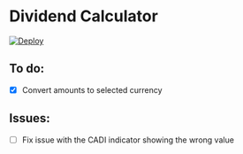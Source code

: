 # Dividend Calculator

[![Deploy](https://button.deta.dev/1/svg)](https://go.deta.dev/deploy?repo=https://github.com/MihaiBlebea/dividends-value-model)

## To do:

- [x] Convert amounts to selected currency


## Issues:

- [ ] Fix issue with the CADI indicator showing the wrong value